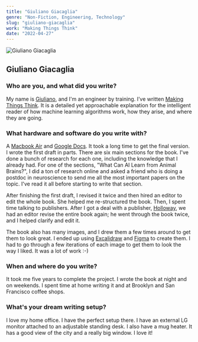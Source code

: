 ```yaml
---
title: "Giuliano Giacaglia"
genre: "Non-Fiction, Engineering, Technology"
slug: "giuliano-giacaglia"
work: "Making Things Think"
date: "2022-04-27"
---
```


![Giuliano Giacaglia](/interview-photos/giuliano-giacaglia.jpg)

## Giuliano Giacaglia

### Who are you, and what did you write?

My name is [Giuliano](https://nf.td/giu), and I'm an engineer by training. I’ve written [Making Things Think](https://www.holloway.com/b/making-things-think). It is a detailed yet approachable explanation for the intelligent reader of how machine learning algorithms work, how they arise, and where they are going.

### What hardware and software do you write with?

A [Macbook Air](https://www.apple.com/macbook-air/) and [Google Docs](https://www.google.com/docs/about/). It took a long time to get the final version. I wrote the first draft in parts. There are six main sections for the book. I've done a bunch of research for each one, including the knowledge that I already had. For one of the sections, "What Can AI Learn from Animal Brains?", I did a ton of research online and asked a friend who is doing a postdoc in neuroscience to send me all the most important papers on the topic. I've read it all before starting to write that section. 

After finishing the first draft, I revised it twice and then hired an editor to edit the whole book. She helped me re-structured the book. Then, I spent time talking to publishers. After I got a deal with a publisher, [Holloway](https://www.holloway.com/), we had an editor revise the entire book again; he went through the book twice, and I helped clarify and edit it. 

The book also has many images, and I drew them a few times around to get them to look great. I ended up using [Excalidraw](https://excalidraw.com/) and [Figma](https://www.figma.com/) to create them. I had to go through a few iterations of each image to get them to look the way I liked. It was a lot of work :-) 

### When and where do you write?

It took me five years to complete the project. I wrote the book at night and on weekends. I spent time at home writing it and at Brooklyn and San Francisco coffee shops.

### What's your dream writing setup?

I love my home office. I have the perfect setup there. I have an external LG monitor attached to an adjustable standing desk. I also have a mug heater. It has a  good view of the city and a really big window. I love it!

